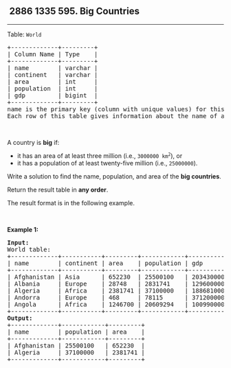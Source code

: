 <h2> 2886 1335
595. Big Countries</h2><hr><div><p>Table: <code>World</code></p>

<pre>+-------------+---------+
| Column Name | Type    |
+-------------+---------+
| name        | varchar |
| continent   | varchar |
| area        | int     |
| population  | int     |
| gdp         | bigint  |
+-------------+---------+
name is the primary key (column with unique values) for this table.
Each row of this table gives information about the name of a country, the continent to which it belongs, its area, the population, and its GDP value.
</pre>

<p>&nbsp;</p>

<p>A country is <strong>big</strong> if:</p>

<ul>
	<li>it has an area of at least&nbsp;three million (i.e., <code>3000000 km<sup>2</sup></code>), or</li>
	<li>it has a population of at least&nbsp;twenty-five million (i.e., <code>25000000</code>).</li>
</ul>

<p>Write a solution to find the name, population, and area of the <strong>big countries</strong>.</p>

<p>Return the result table in <strong>any order</strong>.</p>

<p>The result format is in the following example.</p>

<p>&nbsp;</p>
<p><strong class="example">Example 1:</strong></p>

<pre><strong>Input:</strong> 
World table:
+-------------+-----------+---------+------------+--------------+
| name        | continent | area    | population | gdp          |
+-------------+-----------+---------+------------+--------------+
| Afghanistan | Asia      | 652230  | 25500100   | 20343000000  |
| Albania     | Europe    | 28748   | 2831741    | 12960000000  |
| Algeria     | Africa    | 2381741 | 37100000   | 188681000000 |
| Andorra     | Europe    | 468     | 78115      | 3712000000   |
| Angola      | Africa    | 1246700 | 20609294   | 100990000000 |
+-------------+-----------+---------+------------+--------------+
<strong>Output:</strong> 
+-------------+------------+---------+
| name        | population | area    |
+-------------+------------+---------+
| Afghanistan | 25500100   | 652230  |
| Algeria     | 37100000   | 2381741 |
+-------------+------------+---------+
</pre>
</div>